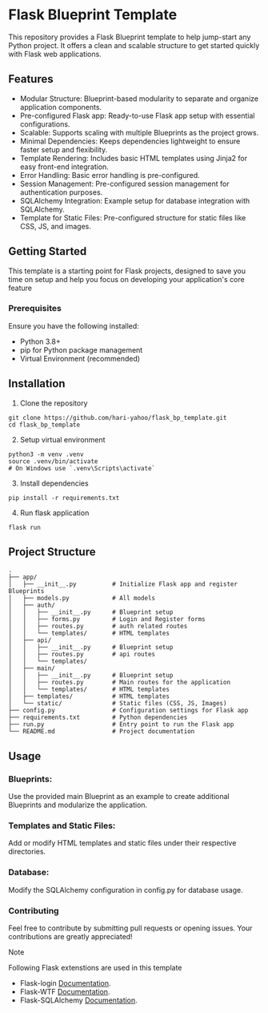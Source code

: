 # Flask Blueprint Template
This repository provides a Flask Blueprint template to help jump-start any Python project. It offers a clean and scalable structure to get started quickly with Flask web applications.

## Features
* Modular Structure: Blueprint-based modularity to separate and organize application components.
* Pre-configured Flask app: Ready-to-use Flask app setup with essential configurations.
* Scalable: Supports scaling with multiple Blueprints as the project grows.
* Minimal Dependencies: Keeps dependencies lightweight to ensure faster setup and flexibility.
* Template Rendering: Includes basic HTML templates using Jinja2 for easy front-end integration.
* Error Handling: Basic error handling is pre-configured.
* Session Management: Pre-configured session management for authentication purposes.
* SQLAlchemy Integration: Example setup for database integration with SQLAlchemy.
* Template for Static Files: Pre-configured structure for static files like CSS, JS, and images.
  
## Getting Started
This template is a starting point for Flask projects, designed to save you time on setup and help you focus on developing your application's core feature
### Prerequisites
Ensure you have the following installed:

- Python 3.8+
- pip for Python package management
- Virtual Environment (recommended)

## Installation
1. Clone the repository
  ```
  git clone https://github.com/hari-yahoo/flask_bp_template.git
  cd flask_bp_template 
  ```
2. Setup virtual environment
```
python3 -m venv .venv
source .venv/bin/activate  
# On Windows use `.venv\Scripts\activate`
```
   
3. Install dependencies
```
pip install -r requirements.txt
```
4. Run flask application
```
flask run
```

## Project Structure
```
.
├── app/
│   ├── __init__.py          # Initialize Flask app and register Blueprints
│   ├── models.py            # All models
│   ├── auth/
│   │   ├── __init__.py      # Blueprint setup
│   │   ├── forms.py         # Login and Register forms
│   │   ├── routes.py        # auth related routes
│   │   └── templates/       # HTML templates
│   ├── api/
│   │   ├── __init__.py      # Blueprint setup
│   │   ├── routes.py        # api routes
│   │   └── templates/ 
│   ├── main/
│   │   ├── __init__.py      # Blueprint setup
│   │   ├── routes.py        # Main routes for the application
│   │   └── templates/       # HTML templates
│   ├── templates/           # HTML templates
│   └── static/              # Static files (CSS, JS, Images)
├── config.py                # Configuration settings for Flask app
├── requirements.txt         # Python dependencies
├── run.py                   # Entry point to run the Flask app
└── README.md                # Project documentation

```
## Usage
### Blueprints: 
Use the provided main Blueprint as an example to create additional Blueprints and modularize the application.
### Templates and Static Files: 
Add or modify HTML templates and static files under their respective directories.
### Database: 
Modify the SQLAlchemy configuration in config.py for database usage.
### Contributing
Feel free to contribute by submitting pull requests or opening issues. Your contributions are greatly appreciated!

> [!NOTE]
> Following Flask extenstions are used in this template
>   - Flask-login [Documentation](https://flask-login.readthedocs.io/en/latest/).
>   - Flask-WTF [Documentation](https://flask-wtf.readthedocs.io/en/1.2.x/).
>   - Flask-SQLAlchemy [Documentation](https://flask-sqlalchemy.readthedocs.io/).